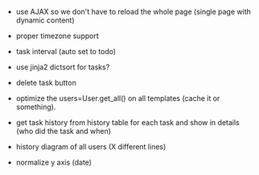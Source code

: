 - use AJAX so we don't have to reload the whole page (single page with dynamic content)
- proper timezone support
- task interval (auto set to todo)
- use jinja2 dictsort for tasks?

- delete task button
- optimize the users=User.get_all() on all templates (cache it or something).

- get task history from history table for each task and show in details (who did the task and when)

- history diagram of all users (X different lines)
- normalize y axis (date)